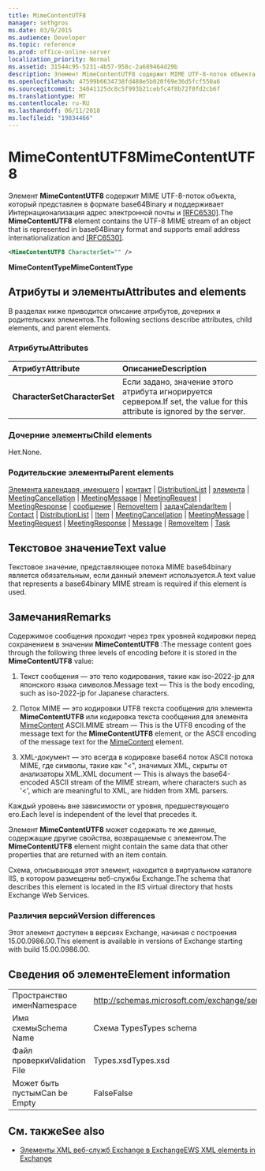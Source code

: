 ```yaml
---
title: MimeContentUTF8
manager: sethgros
ms.date: 03/9/2015
ms.audience: Developer
ms.topic: reference
ms.prod: office-online-server
localization_priority: Normal
ms.assetid: 31544c95-5231-4b57-958c-2a689464d29b
description: Элемент MimeContentUTF8 содержит MIME UTF-8-поток объекта, представленного в формате base64Binary и Интернационализация адрес электронной почты поддерживает и [RFC6530].
ms.openlocfilehash: 47599b6634738fd488e5b020f69e36d5fcf550a6
ms.sourcegitcommit: 34041125dc8c5f993b21cebfc4f8b72f0fd2cb6f
ms.translationtype: MT
ms.contentlocale: ru-RU
ms.lasthandoff: 06/11/2018
ms.locfileid: "19834466"
---
```

# <a name="mimecontentutf8"></a><span data-ttu-id="58e8e-103">MimeContentUTF8</span><span class="sxs-lookup"><span data-stu-id="58e8e-103">MimeContentUTF8</span></span>

<span data-ttu-id="58e8e-104">Элемент **MimeContentUTF8** содержит MIME UTF-8-поток объекта, который представлен в формате base64Binary и поддерживает Интернационализация адрес электронной почты и [[RFC6530]](http://www.rfc-editor.org/rfc/rfc6530.txt).</span><span class="sxs-lookup"><span data-stu-id="58e8e-104">The **MimeContentUTF8** element contains the UTF-8 MIME stream of an object that is represented in base64Binary format and supports email address internationalization and [[RFC6530]](http://www.rfc-editor.org/rfc/rfc6530.txt).</span></span>
  
```XML
<MimeContentUTF8 CharacterSet="" />
```

 <span data-ttu-id="58e8e-105">**MimeContentType**</span><span class="sxs-lookup"><span data-stu-id="58e8e-105">**MimeContentType**</span></span>
## <a name="attributes-and-elements"></a><span data-ttu-id="58e8e-106">Атрибуты и элементы</span><span class="sxs-lookup"><span data-stu-id="58e8e-106">Attributes and elements</span></span>

<span data-ttu-id="58e8e-107">В разделах ниже приводится описание атрибутов, дочерних и родительских элементов.</span><span class="sxs-lookup"><span data-stu-id="58e8e-107">The following sections describe attributes, child elements, and parent elements.</span></span>
  
### <a name="attributes"></a><span data-ttu-id="58e8e-108">Атрибуты</span><span class="sxs-lookup"><span data-stu-id="58e8e-108">Attributes</span></span>

|<span data-ttu-id="58e8e-109">**Атрибут**</span><span class="sxs-lookup"><span data-stu-id="58e8e-109">**Attribute**</span></span>|<span data-ttu-id="58e8e-110">**Описание**</span><span class="sxs-lookup"><span data-stu-id="58e8e-110">**Description**</span></span>|
|:-----|:-----|
|<span data-ttu-id="58e8e-111">**CharacterSet**</span><span class="sxs-lookup"><span data-stu-id="58e8e-111">**CharacterSet**</span></span> <br/> |<span data-ttu-id="58e8e-112">Если задано, значение этого атрибута игнорируется сервером.</span><span class="sxs-lookup"><span data-stu-id="58e8e-112">If set, the value for this attribute is ignored by the server.</span></span>  <br/> |
   
### <a name="child-elements"></a><span data-ttu-id="58e8e-113">Дочерние элементы</span><span class="sxs-lookup"><span data-stu-id="58e8e-113">Child elements</span></span>

<span data-ttu-id="58e8e-114">Нет.</span><span class="sxs-lookup"><span data-stu-id="58e8e-114">None.</span></span>
  
### <a name="parent-elements"></a><span data-ttu-id="58e8e-115">Родительские элементы</span><span class="sxs-lookup"><span data-stu-id="58e8e-115">Parent elements</span></span>

<span data-ttu-id="58e8e-116">[Элемента календаря, имеющего](calendaritem.md) | [контакт](contact.md) | [DistributionList](distributionlist.md) | [элемента](item.md) | [MeetingCancellation](meetingcancellation.md) | [MeetingMessage](meetingmessage.md) | [MeetingRequest](meetingrequest.md)  |  [ MeetingResponse](meetingresponse.md) | [сообщение](message-ex15websvcsotherref.md) | [RemoveItem](removeitem.md) | [задач](task.md)</span><span class="sxs-lookup"><span data-stu-id="58e8e-116">[CalendarItem](calendaritem.md) | [Contact](contact.md) | [DistributionList](distributionlist.md) | [Item](item.md) | [MeetingCancellation](meetingcancellation.md) | [MeetingMessage](meetingmessage.md) | [MeetingRequest](meetingrequest.md) | [MeetingResponse](meetingresponse.md) | [Message](message-ex15websvcsotherref.md) | [RemoveItem](removeitem.md) | [Task](task.md)</span></span>
  
## <a name="text-value"></a><span data-ttu-id="58e8e-117">Текстовое значение</span><span class="sxs-lookup"><span data-stu-id="58e8e-117">Text value</span></span>

<span data-ttu-id="58e8e-118">Текстовое значение, представляющее потока MIME base64binary является обязательным, если данный элемент используется.</span><span class="sxs-lookup"><span data-stu-id="58e8e-118">A text value that represents a base64binary MIME stream is required if this element is used.</span></span>
  
## <a name="remarks"></a><span data-ttu-id="58e8e-119">Замечания</span><span class="sxs-lookup"><span data-stu-id="58e8e-119">Remarks</span></span>

<span data-ttu-id="58e8e-120">Содержимое сообщения проходит через трех уровней кодировки перед сохранением в значении **MimeContentUTF8** :</span><span class="sxs-lookup"><span data-stu-id="58e8e-120">The message content goes through the following three levels of encoding before it is stored in the **MimeContentUTF8** value:</span></span> 
  
1. <span data-ttu-id="58e8e-121">Текст сообщения — это тело кодирования, такие как iso-2022-jp для японского языка символов.</span><span class="sxs-lookup"><span data-stu-id="58e8e-121">Message text — This is the body encoding, such as iso-2022-jp for Japanese characters.</span></span>
    
2. <span data-ttu-id="58e8e-122">Поток MIME — это кодировки UTF8 текста сообщения для элемента **MimeContentUTF8** или кодировка текста сообщения для элемента [MimeContent](mimecontent.md) ASCII.</span><span class="sxs-lookup"><span data-stu-id="58e8e-122">MIME stream — This is the UTF8 encoding of the message text for the **MimeContentUTF8** element, or the ASCII encoding of the message text for the [MimeContent](mimecontent.md) element.</span></span> 
    
3. <span data-ttu-id="58e8e-123">XML-документ — это всегда в кодировке base64 поток ASCII потока MIME, где символы, такие как "\<", значимых XML, скрыты от анализаторы XML.</span><span class="sxs-lookup"><span data-stu-id="58e8e-123">XML document — This is always the base64-encoded ASCII stream of the MIME stream, where characters such as '\<', which are meaningful to XML, are hidden from XML parsers.</span></span>
    
<span data-ttu-id="58e8e-124">Каждый уровень вне зависимости от уровня, предшествующего его.</span><span class="sxs-lookup"><span data-stu-id="58e8e-124">Each level is independent of the level that precedes it.</span></span>
  
<span data-ttu-id="58e8e-125">Элемент **MimeContentUTF8** может содержать те же данные, содержащие другие свойства, возвращаемые с элементом.</span><span class="sxs-lookup"><span data-stu-id="58e8e-125">The **MimeContentUTF8** element might contain the same data that other properties that are returned with an item contain.</span></span> 
  
<span data-ttu-id="58e8e-126">Схема, описывающая этот элемент, находится в виртуальном каталоге IIS, в котором размещены веб-службы Exchange.</span><span class="sxs-lookup"><span data-stu-id="58e8e-126">The schema that describes this element is located in the IIS virtual directory that hosts Exchange Web Services.</span></span>
  
### <a name="version-differences"></a><span data-ttu-id="58e8e-127">Различия версий</span><span class="sxs-lookup"><span data-stu-id="58e8e-127">Version differences</span></span>

<span data-ttu-id="58e8e-128">Этот элемент доступен в версиях Exchange, начиная с построения 15.00.0986.00.</span><span class="sxs-lookup"><span data-stu-id="58e8e-128">This element is available in versions of Exchange starting with build 15.00.0986.00.</span></span>
  
## <a name="element-information"></a><span data-ttu-id="58e8e-129">Сведения об элементе</span><span class="sxs-lookup"><span data-stu-id="58e8e-129">Element information</span></span>

|||
|:-----|:-----|
|<span data-ttu-id="58e8e-130">Пространство имен</span><span class="sxs-lookup"><span data-stu-id="58e8e-130">Namespace</span></span>  <br/> |http://schemas.microsoft.com/exchange/services/2006/types  <br/> |
|<span data-ttu-id="58e8e-131">Имя схемы</span><span class="sxs-lookup"><span data-stu-id="58e8e-131">Schema Name</span></span>  <br/> |<span data-ttu-id="58e8e-132">Схема Types</span><span class="sxs-lookup"><span data-stu-id="58e8e-132">Types schema</span></span>  <br/> |
|<span data-ttu-id="58e8e-133">Файл проверки</span><span class="sxs-lookup"><span data-stu-id="58e8e-133">Validation File</span></span>  <br/> |<span data-ttu-id="58e8e-134">Types.xsd</span><span class="sxs-lookup"><span data-stu-id="58e8e-134">Types.xsd</span></span>  <br/> |
|<span data-ttu-id="58e8e-135">Может быть пустым</span><span class="sxs-lookup"><span data-stu-id="58e8e-135">Can be Empty</span></span>  <br/> |<span data-ttu-id="58e8e-136">False</span><span class="sxs-lookup"><span data-stu-id="58e8e-136">False</span></span>  <br/> |
   
## <a name="see-also"></a><span data-ttu-id="58e8e-137">См. также</span><span class="sxs-lookup"><span data-stu-id="58e8e-137">See also</span></span>



- [<span data-ttu-id="58e8e-138">Элементы XML веб-служб Exchange в Exchange</span><span class="sxs-lookup"><span data-stu-id="58e8e-138">EWS XML elements in Exchange</span></span>](ews-xml-elements-in-exchange.md)

